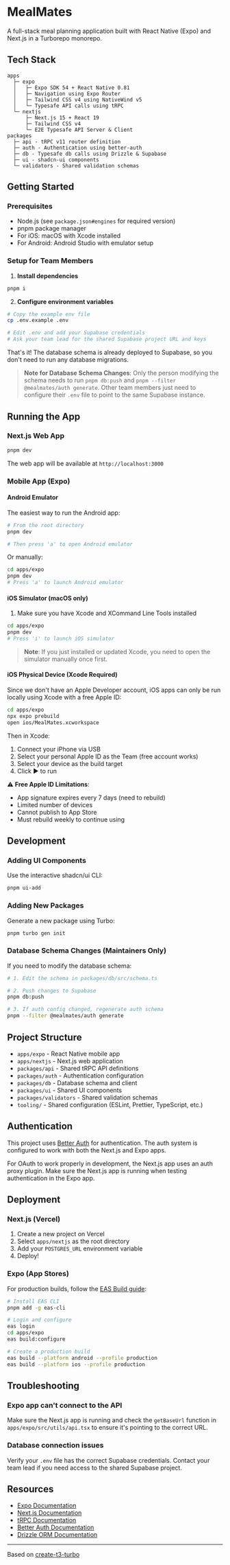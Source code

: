 # MealMates

A full-stack meal planning application built with React Native (Expo) and Next.js in a Turborepo monorepo.

## Tech Stack

```text
apps
  ├─ expo
  │   ├─ Expo SDK 54 + React Native 0.81
  │   ├─ Navigation using Expo Router
  │   ├─ Tailwind CSS v4 using NativeWind v5
  │   └─ Typesafe API calls using tRPC
  └─ nextjs
      ├─ Next.js 15 + React 19
      ├─ Tailwind CSS v4
      └─ E2E Typesafe API Server & Client
packages
  ├─ api - tRPC v11 router definition
  ├─ auth - Authentication using better-auth
  ├─ db - Typesafe db calls using Drizzle & Supabase
  ├─ ui - shadcn-ui components
  └─ validators - Shared validation schemas
```

## Getting Started

### Prerequisites

- Node.js (see `package.json#engines` for required version)
- pnpm package manager
- For iOS: macOS with Xcode installed
- For Android: Android Studio with emulator setup

### Setup for Team Members

1. **Install dependencies**

```bash
pnpm i
```

2. **Configure environment variables**

```bash
# Copy the example env file
cp .env.example .env

# Edit .env and add your Supabase credentials
# Ask your team lead for the shared Supabase project URL and keys
```

That's it! The database schema is already deployed to Supabase, so you don't need to run any database migrations.

> **Note for Database Schema Changes**: Only the person modifying the schema needs to run `pnpm db:push` and `pnpm --filter @mealmates/auth generate`. Other team members just need to configure their `.env` file to point to the same Supabase instance.

## Running the App

### Next.js Web App

```bash
pnpm dev
```

The web app will be available at `http://localhost:3000`

### Mobile App (Expo)

#### Android Emulator

The easiest way to run the Android app:

```bash
# From the root directory
pnpm dev

# Then press 'a' to open Android emulator
```

Or manually:

```bash
cd apps/expo
pnpm dev
# Press 'a' to launch Android emulator
```

#### iOS Simulator (macOS only)

1. Make sure you have Xcode and XCommand Line Tools installed

```bash
cd apps/expo
pnpm dev
# Press 'i' to launch iOS simulator
```

> **Note**: If you just installed or updated Xcode, you need to open the simulator manually once first.

#### iOS Physical Device (Xcode Required)

Since we don't have an Apple Developer account, iOS apps can only be run locally using Xcode with a free Apple ID:

```bash
cd apps/expo
npx expo prebuild
open ios/MealMates.xcworkspace
```

Then in Xcode:
1. Connect your iPhone via USB
2. Select your personal Apple ID as the Team (free account works)
3. Select your device as the build target
4. Click ▶️ to run

⚠️ **Free Apple ID Limitations**:
- App signature expires every 7 days (need to rebuild)
- Limited number of devices
- Cannot publish to App Store
- Must rebuild weekly to continue using

## Development

### Adding UI Components

Use the interactive shadcn/ui CLI:

```bash
pnpm ui-add
```

### Adding New Packages

Generate a new package using Turbo:

```bash
pnpm turbo gen init
```

### Database Schema Changes (Maintainers Only)

If you need to modify the database schema:

```bash
# 1. Edit the schema in packages/db/src/schema.ts

# 2. Push changes to Supabase
pnpm db:push

# 3. If auth config changed, regenerate auth schema
pnpm --filter @mealmates/auth generate
```

## Project Structure

- `apps/expo` - React Native mobile app
- `apps/nextjs` - Next.js web application
- `packages/api` - Shared tRPC API definitions
- `packages/auth` - Authentication configuration
- `packages/db` - Database schema and client
- `packages/ui` - Shared UI components
- `packages/validators` - Shared validation schemas
- `tooling/` - Shared configuration (ESLint, Prettier, TypeScript, etc.)

## Authentication

This project uses [Better Auth](https://www.better-auth.com) for authentication. The auth system is configured to work with both the Next.js and Expo apps.

For OAuth to work properly in development, the Next.js app uses an auth proxy plugin. Make sure the Next.js app is running when testing authentication in the Expo app.

## Deployment

### Next.js (Vercel)

1. Create a new project on Vercel
2. Select `apps/nextjs` as the root directory
3. Add your `POSTGRES_URL` environment variable
4. Deploy!

### Expo (App Stores)

For production builds, follow the [EAS Build guide](https://docs.expo.dev/build/introduction):

```bash
# Install EAS CLI
pnpm add -g eas-cli

# Login and configure
eas login
cd apps/expo
eas build:configure

# Create a production build
eas build --platform android --profile production
eas build --platform ios --profile production
```

## Troubleshooting

### Expo app can't connect to the API

Make sure the Next.js app is running and check the `getBaseUrl` function in `apps/expo/src/utils/api.tsx` to ensure it's pointing to the correct URL.

### Database connection issues

Verify your `.env` file has the correct Supabase credentials. Contact your team lead if you need access to the shared Supabase project.

## Resources

- [Expo Documentation](https://docs.expo.dev)
- [Next.js Documentation](https://nextjs.org/docs)
- [tRPC Documentation](https://trpc.io)
- [Better Auth Documentation](https://www.better-auth.com)
- [Drizzle ORM Documentation](https://orm.drizzle.team)

---

Based on [create-t3-turbo](https://github.com/t3-oss/create-t3-turbo)
